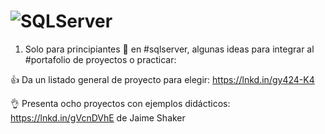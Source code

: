 # ![SQLServer](https://user-images.githubusercontent.com/82233779/213263225-0b9bea2a-883f-40db-82ae-6789f3960cec.png)

1. Solo para principiantes 🐣 en #sqlserver, algunas ideas para integrar al #portafolio de proyectos o practicar:

👍 Da un listado general de proyecto para elegir: https://lnkd.in/gy424-K4

👌 Presenta ocho proyectos con ejemplos didácticos: https://lnkd.in/gVcnDVhE de Jaime Shaker 







